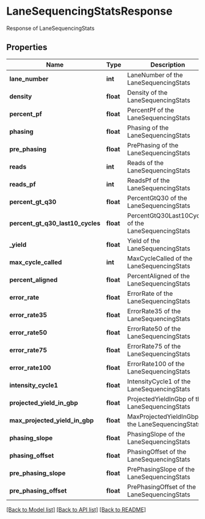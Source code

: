 # LaneSequencingStatsResponse

Response of LaneSequencingStats

## Properties
Name | Type | Description | Notes
------------ | ------------- | ------------- | -------------
**lane_number** | **int** | LaneNumber of the LaneSequencingStats | [optional] 
**density** | **float** | Density of the LaneSequencingStats | [optional] 
**percent_pf** | **float** | PercentPf of the LaneSequencingStats | [optional] 
**phasing** | **float** | Phasing of the LaneSequencingStats | [optional] 
**pre_phasing** | **float** | PrePhasing of the LaneSequencingStats | [optional] 
**reads** | **int** | Reads of the LaneSequencingStats | [optional] 
**reads_pf** | **int** | ReadsPf of the LaneSequencingStats | [optional] 
**percent_gt_q30** | **float** | PercentGtQ30 of the LaneSequencingStats | [optional] 
**percent_gt_q30_last10_cycles** | **float** | PercentGtQ30Last10Cycles of the LaneSequencingStats | [optional] 
**_yield** | **float** | Yield of the LaneSequencingStats | [optional] 
**max_cycle_called** | **int** | MaxCycleCalled of the LaneSequencingStats | [optional] 
**percent_aligned** | **float** | PercentAligned of the LaneSequencingStats | [optional] 
**error_rate** | **float** | ErrorRate of the LaneSequencingStats | [optional] 
**error_rate35** | **float** | ErrorRate35 of the LaneSequencingStats | [optional] 
**error_rate50** | **float** | ErrorRate50 of the LaneSequencingStats | [optional] 
**error_rate75** | **float** | ErrorRate75 of the LaneSequencingStats | [optional] 
**error_rate100** | **float** | ErrorRate100 of the LaneSequencingStats | [optional] 
**intensity_cycle1** | **float** | IntensityCycle1 of the LaneSequencingStats | [optional] 
**projected_yield_in_gbp** | **float** | ProjectedYieldInGbp of the LaneSequencingStats | [optional] 
**max_projected_yield_in_gbp** | **float** | MaxProjectedYieldInGbp of the LaneSequencingStats | [optional] 
**phasing_slope** | **float** | PhasingSlope of the LaneSequencingStats | [optional] 
**phasing_offset** | **float** | PhasingOffset of the LaneSequencingStats | [optional] 
**pre_phasing_slope** | **float** | PrePhasingSlope of the LaneSequencingStats | [optional] 
**pre_phasing_offset** | **float** | PrePhasingOffset of the LaneSequencingStats | [optional] 

[[Back to Model list]](../README.md#documentation-for-models) [[Back to API list]](../README.md#documentation-for-api-endpoints) [[Back to README]](../README.md)


